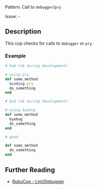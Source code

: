 Pattern: Call to `debugger`/`pry`

Issue: -

## Description

This cop checks for calls to `debugger` or `pry`.

### Example

```ruby
# bad (ok during development)

# using pry
def some_method
  binding.pry
  do_something
end
```
```ruby
# bad (ok during development)

# using byebug
def some_method
  byebug
  do_something
end
```
```ruby
# good

def some_method
  do_something
end
```

## Further Reading

* [RuboCop - Lint/Debugger](https://rubocop.readthedocs.io/en/latest/cops_lint/#lintdebugger)
